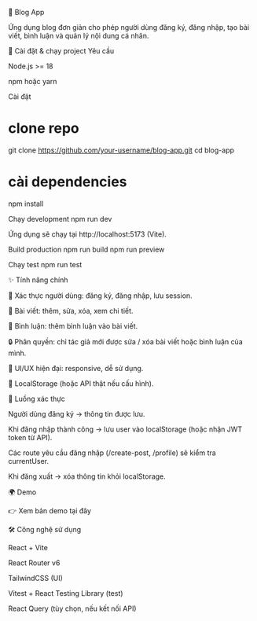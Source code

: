 📝 Blog App

Ứng dụng blog đơn giản cho phép người dùng đăng ký, đăng nhập, tạo bài viết, bình luận và quản lý nội dung cá nhân.

🚀 Cài đặt & chạy project
Yêu cầu

Node.js >= 18

npm hoặc yarn

Cài đặt

# clone repo

git clone https://github.com/your-username/blog-app.git
cd blog-app

# cài dependencies

npm install

Chạy development
npm run dev

Ứng dụng sẽ chạy tại http://localhost:5173 (Vite).

Build production
npm run build
npm run preview

Chạy test
npm run test

✨ Tính năng chính

👤 Xác thực người dùng: đăng ký, đăng nhập, lưu session.

📝 Bài viết: thêm, sửa, xóa, xem chi tiết.

💬 Bình luận: thêm bình luận vào bài viết.

🔒 Phân quyền: chỉ tác giả mới được sửa / xóa bài viết hoặc bình luận của mình.

🎨 UI/UX hiện đại: responsive, dễ sử dụng.

📂 LocalStorage (hoặc API thật nếu cấu hình).

🔑 Luồng xác thực

Người dùng đăng ký → thông tin được lưu.

Khi đăng nhập thành công → lưu user vào localStorage (hoặc nhận JWT token từ API).

Các route yêu cầu đăng nhập (/create-post, /profile) sẽ kiểm tra currentUser.

Khi đăng xuất → xóa thông tin khỏi localStorage.

🌍 Demo

👉 Xem bản demo tại đây

🛠️ Công nghệ sử dụng

React + Vite

React Router v6

TailwindCSS (UI)

Vitest + React Testing Library (test)

React Query (tùy chọn, nếu kết nối API)
